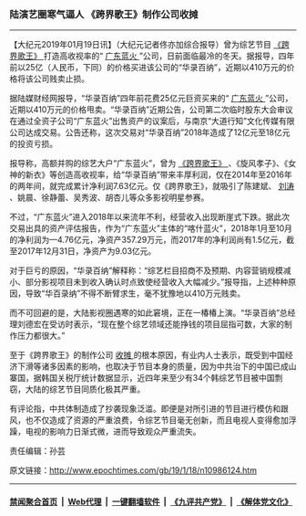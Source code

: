 ### 陆演艺圈寒气逼人 《跨界歌王》制作公司收摊
------------------------

<p>
 【大纪元2019年01月19日讯】（大纪元记者佟亦加综合报导）曾为综艺节目
 <a href="http://www.epochtimes.com/gb/tag/%E3%80%8A%E8%B7%A8%E7%95%8C%E6%AD%8C%E7%8E%8B%E3%80%8B.html">
  《跨界歌王》
 </a>
 打造高收视率的“
 <a href="http://www.epochtimes.com/gb/tag/%E5%B9%BF%E4%B8%9C%E8%93%9D%E7%81%AB.html">
  广东蓝火
 </a>
 ”公司，日前面临最冷的冬天。据报导，四年前以25亿（人民币，下同）的价格买进该公司的“华录百纳”，近期以410万元的价格将该公司贱卖止损。
</p>
<p>
 据陆媒财经网报导，“华录百纳”四年前花费25亿元巨资买来的“
 <a href="http://www.epochtimes.com/gb/tag/%E5%B9%BF%E4%B8%9C%E8%93%9D%E7%81%AB.html">
  广东蓝火
 </a>
 ”公司，近期以410万元的价格甩卖。“华录百纳”近期公告，公司第二次临时股东大会审议在通过全资子公司“广东蓝火”出售资产的议案后，与南京“大道行知”文化传媒有限公司达成交易。公告还称，这次交易对“华录百纳”2018年造成了12亿元至18亿元的投资亏损。
</p>
<p>
 报导称，高额并购的综艺大户“广东蓝火”，曾为
 <a href="http://www.epochtimes.com/gb/tag/%E3%80%8A%E8%B7%A8%E7%95%8C%E6%AD%8C%E7%8E%8B%E3%80%8B.html">
  《跨界歌王》
 </a>
 、《旋风孝子》、《女神的新衣》等创造高收视率，给“华录百纳”带来丰厚利润，仅在2014年至2016年的两年间，就完成累计净利润7.63亿元。仅《跨界歌王》，就吸引了陈建斌、
 <a href="http://www.epochtimes.com/gb/tag/%E5%88%98%E6%B6%9B.html">
  刘涛
 </a>
 、姚晨、徐静蕾、吴秀波、胡杏儿等众多影视明星参赛。
</p>
<p>
 不过，“广东蓝火”进入2018年以来流年不利，经营收入出现断崖式下跌。据此次交易出具的资产评估报告，作为“广东蓝火”主体的“喀什蓝火”，2018年1月至10月的净利润为—4.76亿元，净资产357.29万元，而2017年的净利润尚有1.5亿元，截至2017年12月31日，净资产为9.03亿元。
</p>
<p>
 对于巨亏的原因，“华录百纳”解释称：“综艺栏目招商不及预期、内容营销规模减小、部分影视项目未到收入确认时点致使经营收入大幅减少。”报导指，上述种种原因，导致“华百录纳”不得不断臂求生，毫不犹豫地以410万元贱卖。
</p>
<p>
 而不可回避的是，大陆影视圈遇寒的如此窘境，正在一椿椿上演。“华录百纳”总经理刘德宏在受访时表示，“现在整个综艺领域还能挣钱的项目屈指可数，大家的制作压力都很大。”
</p>
<p>
 至于《跨界歌王》的制作公司
 <a href="http://www.epochtimes.com/gb/tag/%E6%94%B6%E6%91%8A.html">
  收摊
 </a>
 的根本原因，有业内人士表示，既受到中国经济下滑等诸多因素的影响，也取决于节目本身的质量，因为中共治下的中国已成山寨国，据韩国关税厅统计数据显示，近四年来至少有34个韩综艺节目被中国剽窃，大陆的综艺节目同质化极其严重。
</p>
<p>
 有评论指，中共体制造成了抄袭现象泛滥。即便是对所引进的节目进行模仿和跟风，也不仅造成了资源的严重浪费，令综艺节目毫无创新，而且电视人变得愈加浮躁，电视的影响力日渐式微，进而导致观众严重流失。
</p>
<p>
 责任编辑：孙芸
</p>

原文链接：http://www.epochtimes.com/gb/19/1/18/n10986124.htm


------------------------
#### [禁闻聚合首页](https://github.com/gfw-breaker/banned-news/blob/master/README.md) &nbsp;|&nbsp; [Web代理](https://github.com/gfw-breaker/open-proxy/blob/master/README.md) &nbsp;|&nbsp; [一键翻墙软件](https://github.com/gfw-breaker/nogfw/blob/master/README.md) &nbsp;|&nbsp; [《九评共产党》](https://github.com/gfw-breaker/9ping.md/blob/master/README.md#九评之一评共产党是什么) &nbsp;|&nbsp; [《解体党文化》](https://github.com/gfw-breaker/jtdwh.md/blob/master/README.md#绪论)